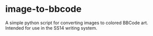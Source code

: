 # image-to-bbcode
A simple python script for converting images to colored BBCode art. Intended for use in the SS14 writing system.
